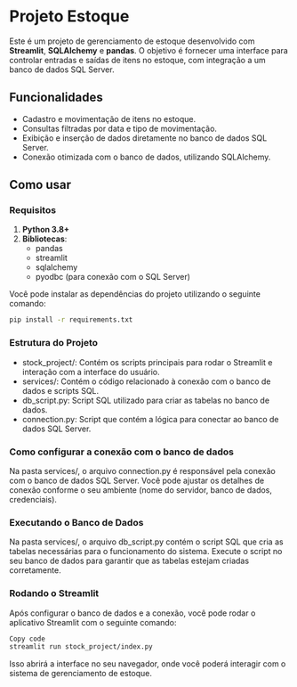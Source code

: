 # Projeto Estoque

Este é um projeto de gerenciamento de estoque desenvolvido com **Streamlit**, **SQLAlchemy** e **pandas**. O objetivo é fornecer uma interface para controlar entradas e saídas de itens no estoque, com integração a um banco de dados SQL Server.

## Funcionalidades

- Cadastro e movimentação de itens no estoque.
- Consultas filtradas por data e tipo de movimentação.
- Exibição e inserção de dados diretamente no banco de dados SQL Server.
- Conexão otimizada com o banco de dados, utilizando SQLAlchemy.

## Como usar

### Requisitos

1. **Python 3.8+**
2. **Bibliotecas**:
   - pandas
   - streamlit
   - sqlalchemy
   - pyodbc (para conexão com o SQL Server)

Você pode instalar as dependências do projeto utilizando o seguinte comando:

```bash
pip install -r requirements.txt
```

### Estrutura do Projeto
- stock_project/: Contém os scripts principais para rodar o Streamlit e interação com a interface do usuário.
- services/: Contém o código relacionado à conexão com o banco de dados e scripts SQL.
- db_script.py: Script SQL utilizado para criar as tabelas no banco de dados.
- connection.py: Script que contém a lógica para conectar ao banco de dados SQL Server.

### Como configurar a conexão com o banco de dados
Na pasta services/, o arquivo connection.py é responsável pela conexão com o banco de dados SQL Server. Você pode ajustar os detalhes de conexão conforme o seu ambiente (nome do servidor, banco de dados, credenciais).

### Executando o Banco de Dados
Na pasta services/, o arquivo db_script.py contém o script SQL que cria as tabelas necessárias para o funcionamento do sistema. Execute o script no seu banco de dados para garantir que as tabelas estejam criadas corretamente.


### Rodando o Streamlit
Após configurar o banco de dados e a conexão, você pode rodar o aplicativo Streamlit com o seguinte comando:

```bash
Copy code
streamlit run stock_project/index.py
```
Isso abrirá a interface no seu navegador, onde você poderá interagir com o sistema de gerenciamento de estoque.
